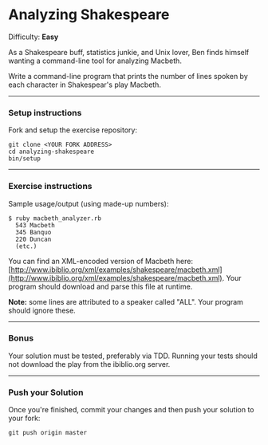 # Analyzing Shakespeare

Difficulty: **Easy**

As a Shakespeare buff, statistics junkie, and Unix lover, Ben finds himself wanting a command-line tool for analyzing Macbeth.

Write a command-line program that prints the number of lines spoken by each character in Shakespear's play Macbeth.

---

### Setup instructions

Fork and setup the exercise repository:

```
git clone <YOUR FORK ADDRESS>
cd analyzing-shakespeare
bin/setup
```

---

### Exercise instructions

Sample usage/output (using made-up numbers):

```
$ ruby macbeth_analyzer.rb
  543 Macbeth
  345 Banquo
  220 Duncan
  (etc.)
```

You can find an XML-encoded version of Macbeth here: [http://www.ibiblio.org/xml/examples/shakespeare/macbeth.xml](http://www.ibiblio.org/xml/examples/shakespeare/macbeth.xml).
Your program should download and parse this file at runtime.

**Note:** some lines are attributed to a speaker called "ALL". Your program should ignore these.

---

### Bonus

Your solution must be tested, preferably via TDD. Running your tests should not download the play from the ibiblio.org server.

---

### Push your Solution

Once you're finished, commit your changes and then push your solution to your fork:

```
git push origin master
```
